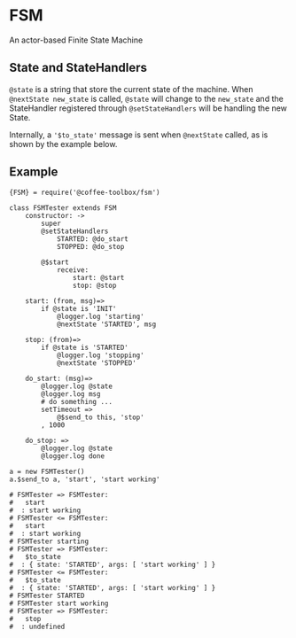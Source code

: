 # FSM
An actor-based Finite State Machine

## State and StateHandlers
`@state` is a string that store the current state of the machine.
When `@nextState new_state` is called, `@state` will change to the `new_state`
and the StateHandler registered through `@setStateHandlers` will be handling
the new State.

Internally, a `'$to_state'` message is sent when `@nextState` called, as is
shown by the example below.

## Example
```coffeescripts
{FSM} = require('@coffee-toolbox/fsm')

class FSMTester extends FSM
	constructor: ->
		super
		@setStateHandlers
			STARTED: @do_start
			STOPPED: @do_stop

		@$start
			receive:
				start: @start
				stop: @stop

	start: (from, msg)=>
		if @state is 'INIT'
			@logger.log 'starting'
			@nextState 'STARTED', msg

	stop: (from)=>
		if @state is 'STARTED'
			@logger.log 'stopping'
			@nextState 'STOPPED'

	do_start: (msg)=>
		@logger.log @state
		@logger.log msg
		# do something ...
		setTimeout =>
			@$send_to this, 'stop'
		, 1000

	do_stop: =>
		@logger.log @state
		@logger.log done

a = new FSMTester()
a.$send_to a, 'start', 'start working'

# FSMTester => FSMTester:
#   start
#  : start working
# FSMTester <= FSMTester:
#   start
#  : start working
# FSMTester starting
# FSMTester => FSMTester:
#   $to_state
#  : { state: 'STARTED', args: [ 'start working' ] }
# FSMTester <= FSMTester:
#   $to_state
#  : { state: 'STARTED', args: [ 'start working' ] }
# FSMTester STARTED
# FSMTester start working
# FSMTester => FSMTester:
#   stop
#  : undefined
```

